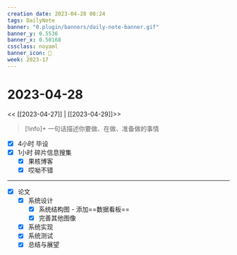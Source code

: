 ```yaml
---
creation date: 2023-04-28 08:24
tags: DailyNote
banner: "0.plugin/banners/daily-note-banner.gif"
banner_y: 0.5536
banner_x: 0.50168
cssclass: noyaml
banner_icon: 💌
week: 2023-17
---
```


# 2023-04-28

<< [[2023-04-27]] | [[2023-04-29]]>>


> [!info]+ 一句话描述你要做、在做、准备做的事情
> 



- [x] 4小时 毕设
- [x] 1小时 碎片信息搜集
	- [x] 果核博客
	- [x] 哎呦不错

---

- [x] 论文
	- [x] 系统设计
		- [x] 系统结构图 - 添加==数据看板==
		- [x] 完善其他图像
	- [x] 系统实现
	- [x] 系统测试
	- [x] 总结与展望